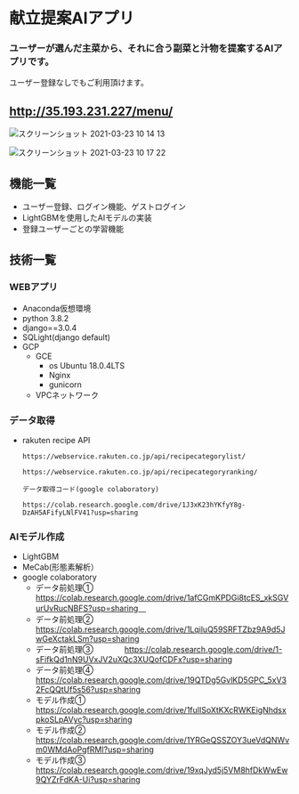 # 献立提案AIアプリ

### ユーザーが選んだ主菜から、それに合う副菜と汁物を提案するAIアプリです。

ユーザー登録なしでもご利用頂けます。

## http://35.193.231.227/menu/

![スクリーンショット 2021-03-23 10 14 13](https://user-images.githubusercontent.com/60164700/112081723-786b9000-8bc7-11eb-80a8-d80adad86b3f.png)

![スクリーンショット 2021-03-23 10 17 22](https://user-images.githubusercontent.com/60164700/112081784-989b4f00-8bc7-11eb-9482-5312e30abcc1.png)



## 機能一覧
- ユーザー登録、ログイン機能、ゲストログイン
- LightGBMを使用したAIモデルの実装
- 登録ユーザーごとの学習機能

## 技術一覧
### WEBアプリ
- Anaconda仮想環境
- python 3.8.2
- django==3.0.4
- SQLight(django default)
- GCP
  - GCE
    - os Ubuntu 18.0.4LTS
    - Nginx
    - gunicorn
  - VPCネットワーク

### データ取得
- rakuten recipe API

      https://webservice.rakuten.co.jp/api/recipecategorylist/
      
      https://webservice.rakuten.co.jp/api/recipecategoryranking/
      
      データ取得コード(google colaboratory)
      
      https://colab.research.google.com/drive/1J3xK23hYKfyY8g-DzAH5AFifyLNlFV41?usp=sharing
      
### AIモデル作成
- LightGBM
- MeCab(形態素解析）
- google colaboratory
   - データ前処理①　　　　https://colab.research.google.com/drive/1afCGmKPDGi8tcES_xkSGVurUvRucNBFS?usp=sharing　
   - データ前処理②　　　　https://colab.research.google.com/drive/1LqiluQ59SRFTZbz9A9d5JwGeXctakLSm?usp=sharing
   - データ前処理③　　　　https://colab.research.google.com/drive/1-sFifkQd1nN9UVxJV2uXQc3XUQofCDFx?usp=sharing
   - データ前処理④　　　　https://colab.research.google.com/drive/19QTDg5GvlKD5GPC_5xV32FcQQtUf5s56?usp=sharing
   - モデル作成①　　　　https://colab.research.google.com/drive/1fulISoXtKXcRWKEigNhdsxpkoSLpAVyc?usp=sharing
   - モデル作成②　　　　https://colab.research.google.com/drive/1YRGeQSSZOY3ueVdQNWvm0WMdAoPgfRMI?usp=sharing
   - モデル作成③　　　　https://colab.research.google.com/drive/19xqJyd5j5VM8hfDkWwEw9QYZrFdKA-Ui?usp=sharing




























